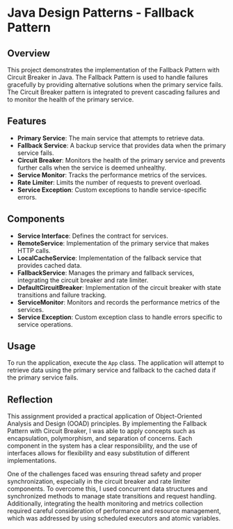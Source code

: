 # Java Design Patterns - Fallback Pattern

## Overview

This project demonstrates the implementation of the Fallback Pattern with Circuit Breaker in Java. The Fallback Pattern is used to handle failures gracefully by providing alternative solutions when the primary service fails. The Circuit Breaker pattern is integrated to prevent cascading failures and to monitor the health of the primary service.

## Features

- **Primary Service**: The main service that attempts to retrieve data.
- **Fallback Service**: A backup service that provides data when the primary service fails.
- **Circuit Breaker**: Monitors the health of the primary service and prevents further calls when the service is deemed unhealthy.
- **Service Monitor**: Tracks the performance metrics of the services.
- **Rate Limiter**: Limits the number of requests to prevent overload.
- **Service Exception**: Custom exceptions to handle service-specific errors.

## Components

- **Service Interface**: Defines the contract for services.
- **RemoteService**: Implementation of the primary service that makes HTTP calls.
- **LocalCacheService**: Implementation of the fallback service that provides cached data.
- **FallbackService**: Manages the primary and fallback services, integrating the circuit breaker and rate limiter.
- **DefaultCircuitBreaker**: Implementation of the circuit breaker with state transitions and failure tracking.
- **ServiceMonitor**: Monitors and records the performance metrics of the services.
- **Service Exception**: Custom exception class to handle errors specific to service operations.

## Usage

To run the application, execute the `App` class. The application will attempt to retrieve data using the primary service and fallback to the cached data if the primary service fails.

## Reflection

This assignment provided a practical application of Object-Oriented Analysis and Design (OOAD) principles. By implementing the Fallback Pattern with Circuit Breaker, I was able to apply concepts such as encapsulation, polymorphism, and separation of concerns. Each component in the system has a clear responsibility, and the use of interfaces allows for flexibility and easy substitution of different implementations.

One of the challenges faced was ensuring thread safety and proper synchronization, especially in the circuit breaker and rate limiter components. To overcome this, I used concurrent data structures and synchronized methods to manage state transitions and request handling. Additionally, integrating the health monitoring and metrics collection required careful consideration of performance and resource management, which was addressed by using scheduled executors and atomic variables.
